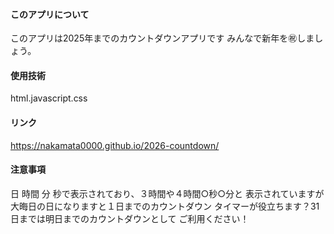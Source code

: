 #### このアプリについて
このアプリは2025年までのカウントダウンアプリです みんなで新年を㊗️しましょう。
#### 使用技術
html.javascript.css
#### リンク
https://nakamata0000.github.io/2026-countdown/
#### 注意事項
日 時間 分 秒で表示されており、３時間や４時間○秒○分と 表示されていますが大晦日の日になりますと１日までのカウントダウン タイマーが役立ちます？31日までは明日までのカウントダウンとして ご利用ください！
